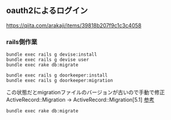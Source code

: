 ## oauth2によるログイン

https://qiita.com/arakaji/items/39818b207f9c1c3c4058

### rails側作業
```
bundle exec rails g devise:install
bundle exec rails g devise user
bundle exec rake db:migrate
```

```
bundle exec rails g doorkeeper:install
bundle exec rails g doorkeeper:migration
```

この状態だとmigrationファイルのバージョンが古いので手動で修正
ActiveRecord::Migration -> ActiveRecord::Migration[5.1]
[参考](https://github.com/doorkeeper-gem/doorkeeper/pull/985)

```
bundle exec rake db:migrate
```
